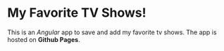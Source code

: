 # My Favorite TV Shows!
This is an *Angular* app to save and add my favorite tv shows. The app is hosted on **Github Pages**.
